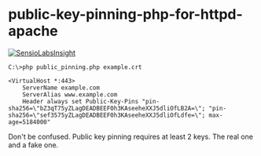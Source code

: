 # public-key-pinning-php-for-httpd-apache

[![SensioLabsInsight](https://insight.sensiolabs.com/projects/c17796f7-cee8-49ae-bebf-996b746a017b/mini.png)](https://insight.sensiolabs.com/projects/c17796f7-cee8-49ae-bebf-996b746a017b)

```
C:\>php public_pinning.php example.crt
```

```
<VirtualHost *:443>
	ServerName example.com
    ServerAlias www.example.com
    Header always set Public-Key-Pins "pin-sha256=\"bZ3qT75yZLagDEADBEEF0h3KAseeheXXJ5dliOfLB2A=\"; "pin-sha256=\"sef3575yZLagDEADBEEF0h3KAseeheXXJ5dliOfLdfe=\"; max-age=5184000"
````

Don't be confused. Public key pinning requires at least 2 keys. The real one and a fake one.
